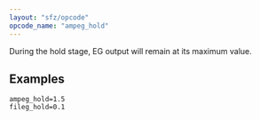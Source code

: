 ```yaml
---
layout: "sfz/opcode"
opcode_name: "ampeg_hold"
---
```

During the hold stage, EG output will remain at its maximum value.

## Examples

```
ampeg_hold=1.5
fileg_hold=0.1
```
